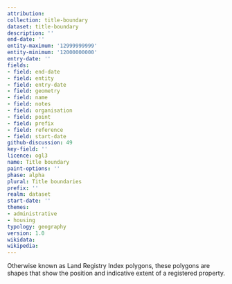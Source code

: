 ```yaml
---
attribution: 
collection: title-boundary
dataset: title-boundary
description: ''
end-date: ''
entity-maximum: '12999999999'
entity-minimum: '12000000000'
entry-date: ''
fields:
- field: end-date
- field: entity
- field: entry-date
- field: geometry
- field: name
- field: notes
- field: organisation
- field: point
- field: prefix
- field: reference
- field: start-date
github-discussion: 49
key-field: ''
licence: ogl3
name: Title boundary
paint-options: ''
phase: alpha
plural: Title boundaries
prefix: ''
realm: dataset
start-date: ''
themes:
- administrative
- housing
typology: geography
version: 1.0
wikidata: 
wikipedia: 
---
```


Otherwise known as Land Registry Index polygons, these polygons are shapes that show the position and indicative extent of a registered property.
